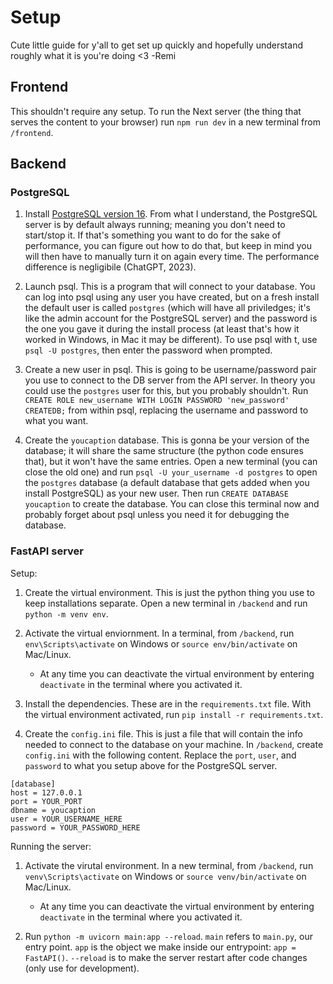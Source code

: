 # Setup

Cute little guide for y'all to get set up quickly and hopefully understand roughly what it is you're doing <3 -Remi

## Frontend

This shouldn't require any setup. To run the Next server (the thing that serves the content to your browser) run `npm run dev` in a new terminal from `/frontend`.

## Backend

### PostgreSQL

1. Install [PostgreSQL version 16](https://www.postgresql.org/download/). From what I understand, the PostgreSQL server is by default always running; meaning you don't need to start/stop it. If that's something you want to do for the sake of performance, you can figure out how to do that, but keep in mind you will then have to manually turn it on again every time. The performance difference is negligibile (ChatGPT, 2023).

2. Launch psql. This is a program that will connect to your database. You can log into psql using any user you have created, but on a fresh install the default user is called `postgres` (which will have all priviledges; it's like the admin account for the PostgreSQL server) and the password is the one you gave it during the install process (at least that's how it worked in Windows, in Mac it may be different). To use psql with t, use `psql -U postgres`, then enter the password when prompted.

3. Create a new user in psql. This is going to be username/password pair you use to connect to the DB server from the API server. In theory you could use the `postgres` user for this, but you probably shouldn't. Run `CREATE ROLE new_username WITH LOGIN PASSWORD 'new_password' CREATEDB;` from within psql, replacing the username and password to what you want.

4. Create the `youcaption` database. This is gonna be your version of the database; it will share the same structure (the python code ensures that), but it won't have the same entries. Open a new terminal (you can close the old one) and run `psql -U your_username -d postgres` to open the `postgres` database (a default database that gets added when you install PostgreSQL) as your new user. Then run `CREATE DATABASE youcaption` to create the database. You can close this terminal now and probably forget about psql unless you need it for debugging the database.

### FastAPI server

Setup:

1. Create the virtual environment. This is just the python thing you use to keep installations separate. Open a new terminal in `/backend` and run `python -m venv env`.

2. Activate the virtual enviornment. In a terminal, from `/backend`, run `env\Scripts\activate` on Windows or `source env/bin/activate` on Mac/Linux.

    - At any time you can deactivate the virtual environment by entering `deactivate` in the terminal where you activated it.

3. Install the dependencies. These are in the `requirements.txt` file. With the virtual environment activated, run `pip install -r requirements.txt`.

4. Create the `config.ini` file. This is just a file that will contain the info needed to connect to the database on your machine. In `/backend`, create `config.ini` with the following content. Replace the `port`, `user`, and `password` to what you setup above for the PostgreSQL server.

```
[database]
host = 127.0.0.1
port = YOUR_PORT
dbname = youcaption
user = YOUR_USERNAME_HERE
password = YOUR_PASSWORD_HERE
```

Running the server:

1. Activate the virutal environment. In a new terminal, from `/backend`, run `venv\Scripts\activate` on Windows or `source venv/bin/activate` on Mac/Linux.

    - At any time you can deactivate the virtual environment by entering `deactivate` in the terminal where you activated it.

3. Run `python -m uvicorn main:app --reload`. `main` refers to `main.py`, our entry point. `app` is the object we make inside our entrypoint: `app = FastAPI()`. `--reload` is to make the server restart after code changes (only use for development).
